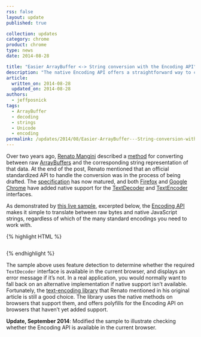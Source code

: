 ```yaml
---
rss: false
layout: update
published: true

collection: updates
category: chrome
product: chrome
type: news
date: 2014-08-28

title: "Easier ArrayBuffer <-> String conversion with the Encoding API"
description: "The native Encoding API offers a straightforward way to convert between raw binary data and JavaScript strings."
article:
  written_on: 2014-08-28
  updated_on: 2014-08-28
authors:
  - jeffposnick
tags:
  - ArrayBuffer
  - decoding
  - strings
  - Unicode
  - encoding
permalink: /updates/2014/08/Easier-ArrayBuffer---String-conversion-with-the-Encoding-API
---
```

Over two years ago, [Renato Mangini](http://www.html5rocks.com/en/profiles/#renatomangini) described a [method](http://updates.html5rocks.com/2012/06/How-to-convert-ArrayBuffer-to-and-from-String) for converting between raw [ArrayBuffers](https://developer.mozilla.org/en-US/docs/Web/API/ArrayBuffer) and the corresponding string representation of that data. At the end of the post, Renato mentioned that an official standardized API to handle the conversion was in the process of being drafted. The [specification](http://encoding.spec.whatwg.org/) has now matured, and both [Firefox](https://developer.mozilla.org/en-US/Firefox/Releases/18) and [Google Chrome](http://www.chromestatus.com/feature/5714368087982080) have added native support for the [TextDecoder](http://encoding.spec.whatwg.org/#interface-textdecoder) and [TextEncoder](http://encoding.spec.whatwg.org/#interface-textencoder) interfaces.

As demonstrated by [this live sample](https://googlechrome.github.io/samples/encoding-api/index.html), excerpted below, the [Encoding API](http://encoding.spec.whatwg.org/) makes it simple to translate between raw bytes and native JavaScript strings, regardless of which of the many standard encodings you need to work with.

{% highlight HTML %}
<pre id="results"></pre>

<script>
  if ('TextDecoder' in window) {
    // The local files to be fetched, mapped to the encoding that they're using.
    var filesToEncoding = {
      'utf8.bin': 'utf-8',
      'utf16le.bin': 'utf-16le',
      'macintosh.bin': 'macintosh'
    };

    Object.keys(filesToEncoding).forEach(function(file) {
      fetchAndDecode(file, filesToEncoding[file]);
    });
  } else {
    document.querySelector('#results').textContent = 'Your browser does not support the Encoding API.'
  }

  // Use XHR to fetch `file` and interpret its contents as being encoded with `encoding`.
  function fetchAndDecode(file, encoding) {
    var xhr = new XMLHttpRequest();
    xhr.open('GET', file);
    // Using 'arraybuffer' as the responseType ensures that the raw data is returned,
    // rather than letting XMLHttpRequest decode the data first.
    xhr.responseType = 'arraybuffer';
    xhr.onload = function() {
      if (this.status == 200) {
        // The decode() method takes a DataView as a parameter, which is a wrapper on top of the ArrayBuffer.
        var dataView = new DataView(this.response);
        // The TextDecoder interface is documented at http://encoding.spec.whatwg.org/#interface-textdecoder
        var decoder = new TextDecoder(encoding);
        var decodedString = decoder.decode(dataView);
        // Add the decoded file's text to the <pre> element on the page.
        document.querySelector('#results').textContent += decodedString + '\n';
      } else {
        console.error('Error while requesting', file, this);
      }
    };
    xhr.send();
  }
</script>
{% endhighlight %}

The sample above uses feature detection to determine whether the required `TextDecoder` interface is available in the current browser, and displays an error message if it’s not. In a real application, you would normally want to fall back on an alternative implementation if native support isn’t available. Fortunately, the [text-encoding library](https://github.com/inexorabletash/text-encoding) that Renato mentioned in his original article is still a good choice. The library uses the native methods on browsers that support them, and offers polyfills for the Encoding API on browsers that haven’t yet added support.

**Update, September 2014**: Modified the sample to illustrate checking whether the Encoding API is available in the current browser.
